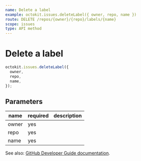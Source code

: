 ```yaml
---
name: Delete a label
example: octokit.issues.deleteLabel({ owner, repo, name })
route: DELETE /repos/{owner}/{repo}/labels/{name}
scope: issues
type: API method
---
```


# Delete a label

```js
octokit.issues.deleteLabel({
  owner,
  repo,
  name,
});
```

## Parameters

<table>
  <thead>
    <tr>
      <th>name</th>
      <th>required</th>
      <th>description</th>
    </tr>
  </thead>
  <tbody>
    <tr><td>owner</td><td>yes</td><td>

</td></tr>
<tr><td>repo</td><td>yes</td><td>

</td></tr>
<tr><td>name</td><td>yes</td><td>

</td></tr>
  </tbody>
</table>

See also: [GitHub Developer Guide documentation](https://developer.github.com/v3/issues/labels/#delete-a-label).

